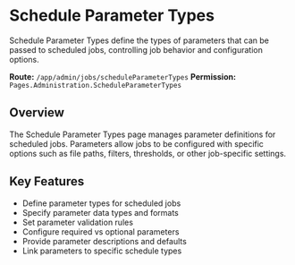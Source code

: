 # Schedule Parameter Types

Schedule Parameter Types define the types of parameters that can be passed to scheduled jobs, controlling job behavior and configuration options.

**Route:** `/app/admin/jobs/scheduleParameterTypes`
**Permission:** `Pages.Administration.ScheduleParameterTypes`

## Overview

The Schedule Parameter Types page manages parameter definitions for scheduled jobs. Parameters allow jobs to be configured with specific options such as file paths, filters, thresholds, or other job-specific settings.

## Key Features

* Define parameter types for scheduled jobs
* Specify parameter data types and formats
* Set parameter validation rules
* Configure required vs optional parameters
* Provide parameter descriptions and defaults
* Link parameters to specific schedule types

